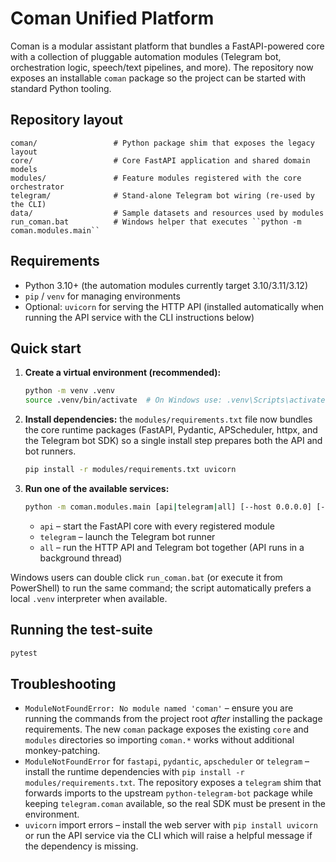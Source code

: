 # Coman Unified Platform

Coman is a modular assistant platform that bundles a FastAPI-powered core with a
collection of pluggable automation modules (Telegram bot, orchestration logic,
speech/text pipelines, and more).  The repository now exposes an installable
``coman`` package so the project can be started with standard Python tooling.

## Repository layout

```
coman/                 # Python package shim that exposes the legacy layout
core/                  # Core FastAPI application and shared domain models
modules/               # Feature modules registered with the core orchestrator
telegram/              # Stand-alone Telegram bot wiring (re-used by the CLI)
data/                  # Sample datasets and resources used by modules
run_coman.bat          # Windows helper that executes ``python -m coman.modules.main``
```

## Requirements

* Python 3.10+ (the automation modules currently target 3.10/3.11/3.12)
* ``pip`` / ``venv`` for managing environments
* Optional: ``uvicorn`` for serving the HTTP API (installed automatically when
  running the API service with the CLI instructions below)

## Quick start

1. **Create a virtual environment (recommended):**
   ```bash
   python -m venv .venv
   source .venv/bin/activate  # On Windows use: .venv\Scripts\activate
   ```
2. **Install dependencies:** the ``modules/requirements.txt`` file now bundles
   the core runtime packages (FastAPI, Pydantic, APScheduler, httpx, and the
   Telegram bot SDK) so a single install step prepares both the API and bot
   runners.
   ```bash
   pip install -r modules/requirements.txt uvicorn
   ```
3. **Run one of the available services:**
   ```bash
   python -m coman.modules.main [api|telegram|all] [--host 0.0.0.0] [--port 8000] [--reload]
   ```
   * ``api`` – start the FastAPI core with every registered module
   * ``telegram`` – launch the Telegram bot runner
   * ``all`` – run the HTTP API and Telegram bot together (API runs in a background thread)

Windows users can double click ``run_coman.bat`` (or execute it from PowerShell)
to run the same command; the script automatically prefers a local ``.venv``
interpreter when available.

## Running the test-suite

```bash
pytest
```

## Troubleshooting

* ``ModuleNotFoundError: No module named 'coman'`` – ensure you are running the
  commands from the project root *after* installing the package requirements.
  The new ``coman`` package exposes the existing ``core`` and ``modules``
  directories so importing ``coman.*`` works without additional monkey-patching.
* ``ModuleNotFoundError`` for ``fastapi``, ``pydantic``, ``apscheduler`` or
  ``telegram`` – install the runtime dependencies with
  ``pip install -r modules/requirements.txt``.  The repository exposes a
  ``telegram`` shim that forwards imports to the upstream
  ``python-telegram-bot`` package while keeping ``telegram.coman`` available,
  so the real SDK must be present in the environment.
* ``uvicorn`` import errors – install the web server with
  ``pip install uvicorn`` or run the API service via the CLI which will raise a
  helpful message if the dependency is missing.
